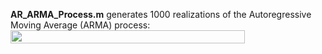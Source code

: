 **AR_ARMA_Process.m** generates 1000 realizations of the Autoregressive Moving Average (ARMA) process:
<span style="vertical-align: -6"><img src="file:////tmp/ConnectorClipboard6201240897110638007/image16135798540930.png" width="374.5" height="21"></span>
